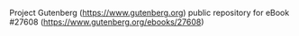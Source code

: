 Project Gutenberg (https://www.gutenberg.org) public repository for eBook #27608 (https://www.gutenberg.org/ebooks/27608)
